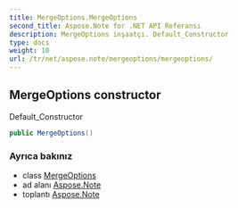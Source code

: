 ```yaml
---
title: MergeOptions.MergeOptions
second_title: Aspose.Note for .NET API Referansı
description: MergeOptions inşaatçı. Default_Constructor
type: docs
weight: 10
url: /tr/net/aspose.note/mergeoptions/mergeoptions/
---
```

## MergeOptions constructor

Default_Constructor

```csharp
public MergeOptions()
```

### Ayrıca bakınız

* class [MergeOptions](../)
* ad alanı [Aspose.Note](../../mergeoptions/)
* toplantı [Aspose.Note](../../../)


